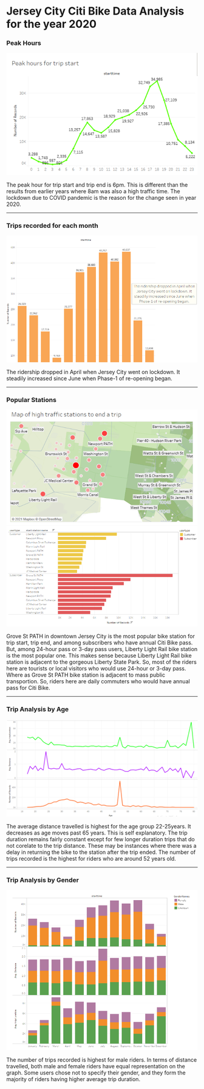 # Jersey City Citi Bike Data Analysis for the year 2020

### Peak Hours
![peakHours](Images/peakHours.PNG)

The peak hour for trip start and trip end is 6pm. This is different than the results from earlier years where 8am was also a high traffic time. The lockdown due to COVID pandemic is the reason for the change seen in year 2020.
***

### Trips recorded for each month
![tripCount](Images/tripCount.PNG)

The ridership dropped in April when Jersey City went on lockdown. It steadily increased since June when Phase-1 of re-opening began.
***

### Popular Stations
![tripEnd](Images/tripEnd.PNG)
![userType](Images/userType.PNG)

Grove St PATH in downtown Jersey City is the most popular bike station for trip start, trip end, and among subscribers who have annual Citi Bike pass. But, among 24-hour pass or 3-day pass users, Liberty Light Rail bike station is the most popular one. This makes sense because Liberty Light Rail bike station is adjacent to the gorgeous Liberty State Park. So, most of the riders here are tourists or local visitors who would use 24-hour or 3-day pass. Where as Grove St PATH bike station is adjacent to mass public transportion. So, riders here are daily commuters who would have annual pass for Citi Bike.
***

### Trip Analysis by Age
![tripAge](Images/tripAge.PNG)

The average distance travelled is highest for the age group 22-25years. It decreases as age moves past 65 years. This is self explanatory. The trip duration remains fairly constant except for few longer duration trips that do not corelate to the trip distance. These may be instances where there was a delay in returning the bike to the station after the trip ended. The number of trips recorded is the highest for riders who are around 52 years old.
***

### Trip Analysis by Gender
![tripGender](Images/tripGender.PNG)

The number of trips recorded is highest for male riders. In terms of distance travelled, both male and female riders have equal representation on the graph. Some users chose not to specify their gender, and they form the majority of riders having higher average trip duration.
